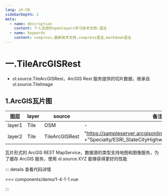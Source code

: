 ```yaml
---
lang: zh-CN
sidebarDepth: 2
meta:
  - name: description
    content: 个人总结的openlayers学习技术文档-语法
  - name: keywords
    content: vuepress,最新技术文档,vuepress语法,markdown语法
---
```


# 一.TileArcGISRest

- ol.source.TileArcGISRest，ArcGIS Rest 服务提供的切片数据，继承自 ol.source.TileImage

## 1.ArcGIS瓦片图

| 图层   | layer | source         | 备注                                                                                                           |
| ------ | ----- | -------------- | -------------------------------------------------------------------------------------------------------------- |
| layer1 | Tile  | OSM            | -                                                                                                              |
| layer2 | Tile  | TileArcGISRest | "https://sampleserver.arcgisonline.com/ArcGIS/rest/services/" +"Specialty/ESRI_StateCityHighway_USA/MapServer" |

瓦片形式的 ArcGIS REST MapService，数据源的类型支持地图和图像服务，为了缓存 ArcGIS 服务，使用 ol.source.XYZ 能够获得更好的性能


  <Container url="https://zhoubichuan.com/resume/demo/?type=openlayers&name=1-4-1-1.vue" />

::: details 查看代码详情

<<< components/demo/1-4-1-1.vue

:::
